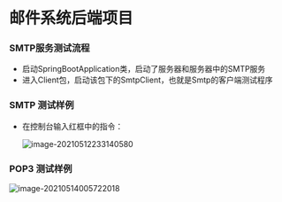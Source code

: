 # 邮件系统后端项目

### SMTP服务测试流程

- 启动SpringBootApplication类，启动了服务器和服务器中的SMTP服务
- 进入Client包，启动该包下的SmtpClient，也就是Smtp的客户端测试程序

### SMTP 测试样例

- 在控制台输入红框中的指令：

  ![image-20210512233140580](https://shuairun.oss-cn-beijing.aliyuncs.com/img/image-20210512233140580.png)



### POP3 测试样例

![image-20210514005722018](https://gitee.com/zfbz/pics/raw/master/20210514005734.png)